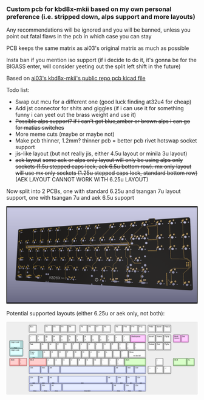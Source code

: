 ### Custom pcb for kbd8x-mkii based on my own personal preference (i.e. stripped down, alps support and more layouts)

Any recommendations will be ignored and you will be banned, unless you point out fatal flaws in the pcb in which case you can stay

PCB keeps the same matrix as ai03's original matrix as much as possible

Insta ban if you mention iso support (if i decide to do it, it's gonna be for the BIGASS enter, will consider yeeting out the split left shift in the future)

Based on [ai03's kbd8x-mkii's public repo pcb kicad file](https://github.com/ai03-2725/KBD8X-MKII-PCB/blob/master/KBD8X-MK2.kicad_pcb)

Todo list:
- Swap out mcu for a different one (good luck finding at32u4 for cheap)
- Add jst connector for shits and giggles (if i can use it for something funny i can yeet out the brass weight and use it)
- ~~Possible alps support? if i can't get blue,amber or brown alps i can go for matias switches~~
- More meme cuts (maybe or maybe not)
- Make pcb thinner, 1.2mm? thinner pcb = better pcb rivet hotswap socket support
- jis-like layout (but not really jis, either 4.5u layout or minila 3u layout)
- ~~aek layout~~ ~~some aek or alps only layout will only be using alps only sockets (1.5u stepped caps lock, aek 6.5u bottom row). mx only layout will use mx only sockets (1.25u stepped caps lock, standard bottom row)~~ (AEK LAYOUT CANNOT WORK WITH 6.25u LAYOUT)

Now split into 2 PCBs, one with standard 6.25u and tsangan 7u layout support, one with tsangan 7u and aek 6.5u supoprt

![pcb pics](pcb.PNG)

Potential supported layouts (either 6.25u or aek only, not both):

![layout pics](keyboard-layout.png)